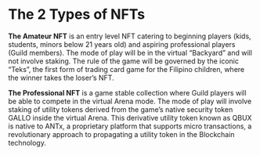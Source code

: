 # **The 2 Types of NFTs**

**The Amateur NFT** is an entry level NFT catering to beginning players (kids, students, minors below 21 years old) and aspiring professional players (Guild members). The mode of play will be in the virtual “Backyard” and will not involve staking. The rule of the game will be governed by the iconic “Teks”, the first form of trading card game for the Filipino children, where the winner takes the loser’s NFT.

**The Professional NFT** is a game stable collection where Guild players will be able to compete in the virtual Arena mode. The mode of play will involve staking of utility tokens derived from the game’s native security token GALLO inside the virtual Arena. This derivative utility token known as QBUX is native to ANTx, a proprietary platform that supports micro transactions, a revolutionary approach to propagating a utility token in the Blockchain technology.
